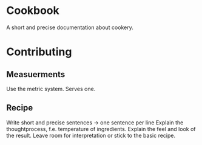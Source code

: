 # Cookbook
A short and precise documentation about cookery.

# Contributing
## Measuerments
Use the metric system.
Serves one.
## Recipe
Write short and precise sentences -> one sentence per line
Explain the thoughtprocess, f.e. temperature of ingredients.
Explain the feel and look of the result.
Leave room for interpretation or stick to the basic recipe.
